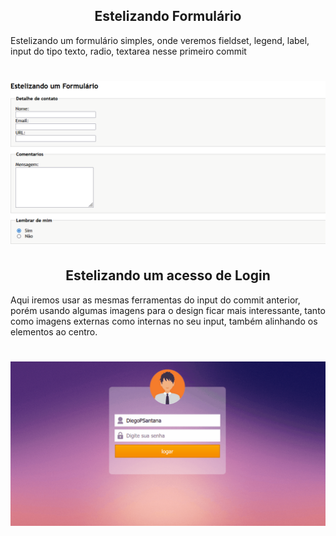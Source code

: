 <h2 align="center">
Estelizando Formulário
</h2>

<p>
Estelizando um formulário simples, onde veremos fieldset, legend, label, input do tipo texto, radio,
textarea nesse primeiro commit
</p>

<h1 align="center">
<img src="img/form01.gif"
</h1>


<h2 align="center">
Estelizando um acesso de Login
</h2>

<p>
Aqui iremos usar as mesmas ferramentas do input do commit anterior, porém usando algumas imagens
para o design ficar mais interessante, tanto como imagens externas como internas no seu input,
também alinhando os elementos ao centro.
</p>

<h1 align="center">
<img src="img/form02.gif"
</h1>
